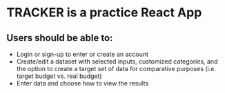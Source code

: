 # TRACKER is a practice React App
## Users should be able to:
* Login or sign-up to enter or create an account
* Create/edit a dataset with selected inputs, customized categories, and the option to create a target set of data for comparative purposes (i.e. target budget vs. real budget)
* Enter data and choose how to view the results

